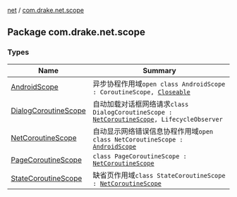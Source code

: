 [net](../index.md) / [com.drake.net.scope](./index.md)

## Package com.drake.net.scope

### Types

| Name | Summary |
|---|---|
| [AndroidScope](-android-scope/index.md) | 异步协程作用域`open class AndroidScope : CoroutineScope, `[`Closeable`](https://docs.oracle.com/javase/6/docs/api/java/io/Closeable.html) |
| [DialogCoroutineScope](-dialog-coroutine-scope/index.md) | 自动加载对话框网络请求`class DialogCoroutineScope : `[`NetCoroutineScope`](-net-coroutine-scope/index.md)`, LifecycleObserver` |
| [NetCoroutineScope](-net-coroutine-scope/index.md) | 自动显示网络错误信息协程作用域`open class NetCoroutineScope : `[`AndroidScope`](-android-scope/index.md) |
| [PageCoroutineScope](-page-coroutine-scope/index.md) | `class PageCoroutineScope : `[`NetCoroutineScope`](-net-coroutine-scope/index.md) |
| [StateCoroutineScope](-state-coroutine-scope/index.md) | 缺省页作用域`class StateCoroutineScope : `[`NetCoroutineScope`](-net-coroutine-scope/index.md) |
